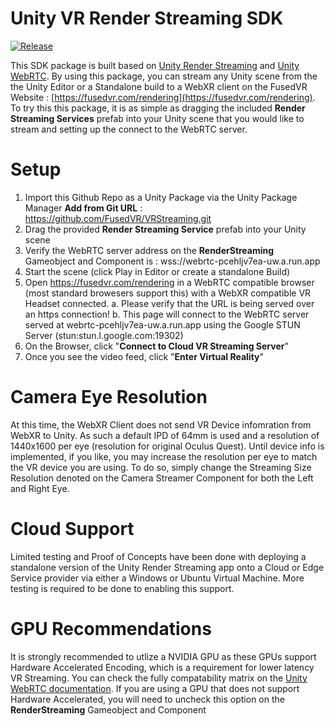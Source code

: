 # Unity VR Render Streaming SDK

[![Release](https://img.shields.io/github/v/release/FusedVR/VRStreaming)](https://github.com/FusedVR/VRStreaming/releases/tag/0.1.0)

This SDK package is built based on [Unity Render Streaming](https://docs.unity3d.com/Packages/com.unity.renderstreaming@2.0/manual/index.html) and [Unity WebRTC](https://docs.unity3d.com/Packages/com.unity.webrtc@2.4/manual/index.html). By using this package, you can stream any Unity scene from the the Unity Editor or a Standalone build to a WebXR client on the FusedVR Website : [https://fusedvr.com/rendering](https://fusedvr.com/rendering). To try this this package, it is as simple as dragging the included **Render Streaming Services** prefab into your Unity scene that you would like to stream and setting up the connect to the WebRTC server. 

# Setup

1. Import this Github Repo as a Unity Package via the Unity Package Manager **Add from Git URL** : https://github.com/FusedVR/VRStreaming.git
2. Drag the provided **Render Streaming Service** prefab into your Unity scene
3. Verify the WebRTC server address on the **RenderStreaming** Gameobject and Component is : wss://webrtc-pcehljv7ea-uw.a.run.app
4. Start the scene (click Play in Editor or create a standalone Build)
5. Open https://fusedvr.com/rendering in a WebRTC compatible browser (most standard browesers support this) with a WebXR compatible VR Headset connected.
  a. Please verify that the URL is being served over an https connection!
  b. This page will connect to the WebRTC server served at webrtc-pcehljv7ea-uw.a.run.app using the Google STUN Server (stun:stun.l.google.com:19302)
5. On the Browser, click "**Connect to Cloud VR Streaming Server**"
6. Once you see the video feed, click "**Enter Virtual Reality**"

# Camera Eye Resolution

At this time, the WebXR Client does not send VR Device infomration from WebXR to Unity. As such a default IPD of 64mm is used and a resolution of 1440x1600 per eye (resolution for original Oculus Quest). Until device info is implemented, if you like, you may increase the resolution per eye to match the VR device you are using. To do so, simply change the Streaming Size Resolution denoted on the Camera Streamer Component for both the Left and Right Eye.

# Cloud Support

Limited testing and Proof of Concepts have been done with deploying a standalone version of the Unity Render Streaming app onto a Cloud or Edge Service provider via either a Windows or Ubuntu Virtual Machine. More testing is required to be done to enabling this support. 

# GPU Recommendations

It is strongly recommended to utlize a NVIDIA GPU as these GPUs support Hardware Accelerated Encoding, which is a requirement for lower latency VR Streaming. You can check the fully compatability matrix on the [Unity WebRTC documentation](https://docs.unity3d.com/Packages/com.unity.webrtc@2.4/manual/index.html). If you are using a GPU that does not support Hardware Accelerated, you will need to uncheck this option on the **RenderStreaming** Gameobject and Component
